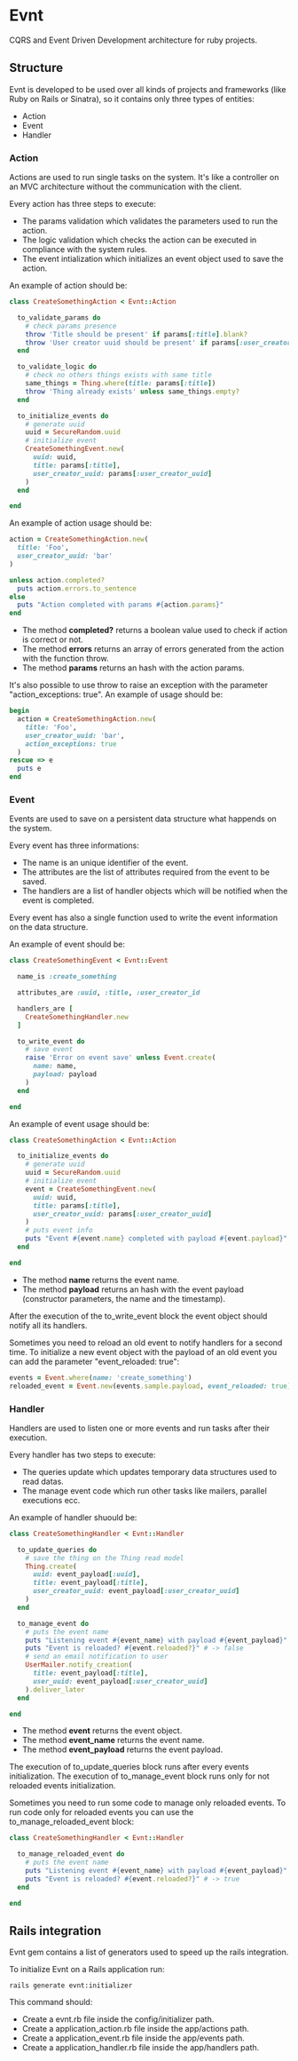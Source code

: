 # Evnt

CQRS and Event Driven Development architecture for ruby projects.

## Structure

Evnt is developed to be used over all kinds of projects and frameworks (like Ruby on Rails or Sinatra), so it contains only three types of entities:

- Action
- Event
- Handler

### Action

Actions are used to run single tasks on the system. It's like a controller on an MVC architecture without the communication with the client.

Every action has three steps to execute:

- The params validation which validates the parameters used to run the action.
- The logic validation which checks the action can be executed in compliance with the system rules.
- The event intialization which initializes an event object used to save the action.

An example of action should be:

```ruby
class CreateSomethingAction < Evnt::Action

  to_validate_params do
    # check params presence
    throw 'Title should be present' if params[:title].blank?
    throw 'User creator uuid should be present' if params[:user_creator_uuid].blank?
  end

  to_validate_logic do
    # check no others things exists with same title
    same_things = Thing.where(title: params[:title])
    throw 'Thing already exists' unless same_things.empty?
  end

  to_initialize_events do
    # generate uuid
    uuid = SecureRandom.uuid
    # initialize event
    CreateSomethingEvent.new(
      uuid: uuid,
      title: params[:title],
      user_creator_uuid: params[:user_creator_uuid]
    )
  end

end
```

An example of action usage should be:

```ruby
action = CreateSomethingAction.new(
  title: 'Foo',
  user_creator_uuid: 'bar'
)

unless action.completed?
  puts action.errors.to_sentence
else
  puts "Action completed with params #{action.params}"
end
```

- The method **completed?** returns a boolean value used to check if action is correct or not.
- The method **errors** returns an array of errors generated from the action with the function throw.
- The method **params** returns an hash with the action params.

It's also possible to use throw to raise an exception with the parameter "action_exceptions: true". An example of usage should be:

```ruby
begin
  action = CreateSomethingAction.new(
    title: 'Foo',
    user_creator_uuid: 'bar',
    action_exceptions: true
  )
rescue => e
  puts e
end
```

### Event

Events are used to save on a persistent data structure what happends on the system.

Every event has three informations:

- The name is an unique identifier of the event.
- The attributes are the list of attributes required from the event to be saved.
- The handlers are a list of handler objects which will be notified when the event is completed.

Every event has also a single function used to write the event information on the data structure.

An example of event should be:

```ruby
class CreateSomethingEvent < Evnt::Event

  name_is :create_something

  attributes_are :uuid, :title, :user_creator_id

  handlers_are [
    CreateSomethingHandler.new
  ]

  to_write_event do
    # save event
    raise 'Error on event save' unless Event.create(
      name: name,
      payload: payload
    )
  end

end
```

An example of event usage should be:

```ruby
class CreateSomethingAction < Evnt::Action

  to_initialize_events do
    # generate uuid
    uuid = SecureRandom.uuid
    # initialize event
    event = CreateSomethingEvent.new(
      uuid: uuid,
      title: params[:title],
      user_creator_uuid: params[:user_creator_uuid]
    )
    # puts event info
    puts "Event #{event.name} completed with payload #{event.payload}"
  end

end
```

- The method **name** returns the event name.
- The method **payload** returns an hash with the event payload (constructor parameters, the name and the timestamp).

After the execution of the to_write_event block the event object should notify all its handlers.

Sometimes you need to reload an old event to notify handlers for a second time. To initialize a new event object with the payload of an old event you can add the parameter "event_reloaded: true":

```ruby
events = Event.where(name: 'create_something')
reloaded_event = Event.new(events.sample.payload, event_reloaded: true)
```

### Handler

Handlers are used to listen one or more events and run tasks after their execution.

Every handler has two steps to execute:

- The queries update which updates temporary data structures used to read datas.
- The manage event code which run other tasks like mailers, parallel executions ecc.

An example of handler shuould be:

```ruby
class CreateSomethingHandler < Evnt::Handler

  to_update_queries do
    # save the thing on the Thing read model
    Thing.create(
      uuid: event_payload[:uuid],
      title: event_payload[:title],
      user_creator_uuid: event_payload[:user_creator_uuid]
    )
  end

  to_manage_event do
    # puts the event name
    puts "Listening event #{event_name} with payload #{event_payload}"
    puts "Event is reloaded? #{event.reloaded?}" # -> false
    # send an email notification to user
    UserMailer.notify_creation(
      title: event_payload[:title],
      user_uuid: event_payload[:user_creator_uuid]
    ).deliver_later
  end

end
```

- The method **event** returns the event object.
- The method **event_name** returns the event name.
- The method **event_payload** returns the event payload.

The execution of to_update_queries block runs after every events initialization.
The execution of to_manage_event block runs only for not reloaded events initialization.

Sometimes you need to run some code to manage only reloaded events. To run code only for reloaded events you can use the to_manage_reloaded_event block:

```ruby
class CreateSomethingHandler < Evnt::Handler

  to_manage_reloaded_event do
    # puts the event name
    puts "Listening event #{event_name} with payload #{event_payload}"
    puts "Event is reloaded? #{event.reloaded?}" # -> true
  end

end
```

## Rails integration

Evnt gem contains a list of generators used to speed up the rails integration.

To initialize Evnt on a Rails application run:

```console
rails generate evnt:initializer
```

This command should:

- Create a evnt.rb file inside the config/initializer path.
- Create a application_action.rb file inside the app/actions path.
- Create a application_event.rb file inside the app/events path.
- Create a application_handler.rb file inside the app/handlers path.